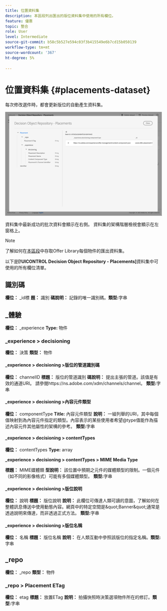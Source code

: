 ```yaml
---
title: 位置資料集
description: 本區段列出匯出的版位資料集中使用的所有欄位。
feature: 優惠
topic: 整合
role: User
level: Intermediate
source-git-commit: b58c5b527e594c03f3b415549e6b7cd15b050139
workflow-type: tm+mt
source-wordcount: '367'
ht-degree: 5%

---
```


# 位置資料集 {#placements-dataset}

每次修改選件時，都會更新版位的自動產生資料集。

![](../../assets/dataset-placements.png)

資料集中最新成功的批次資料會顯示在右側。 資料集的架構階層檢視會顯示在左窗格上。

>[!NOTE]
>
>了解如何在[本區段](../export-catalog/access-dataset.md)中存取Offer Library每個物件的匯出資料集。

以下是&#x200B;**[!UICONTROL Decision Object Repository - Placements]**&#x200B;資料集中可使用的所有欄位清單。

<!--A placement describes a location or place in a personalized message. It is used to set technical constraints for content that the personalization decision supplies. The placement also represents a request to produce certain types of metrics when an experience event is produced where this placement is involved. For instance, the placement facilitates a personalized clickable image inside an email shown to an end-user. The placement may for instance request from the assembled experience that the click on its image gets reported in an experience event with a metric https://ns.adobe.com/xdm/data/metrics/web/linkclicks and a reference to this placement.-->

## 識別碼

**欄位：** _id標
**題：** 識別
**碼說明：** 記錄的唯一識別碼。**類型:**&#x200B;字串

## _體驗

**欄位：** _experience 
**Type:** 物件

### _experience > decisioning

**欄位：** 決策
**類型：** 物件

#### _experience > decisioning >版位的管道識別碼

**欄位：** channelID
**標題：** 版位的管道識別
**碼說明：** 提出主張的管道。該值是有效的通道URI。 請參閱https://ns.adobe.com/xdm/channels/channel。
**類型:**&#x200B;字串

#### _experience > decisioning >內容元件類型

**欄位：** componentType 
**Title:** 內容元件類型
**說明：** 一組列舉的URI，其中每個值映射到為內容元件指定的類型。內容表示的某些使用者希望@type值能作為描述內容元件其他屬性的架構的參考。
**類型:**&#x200B;字串

#### _experience > decisioning > contentTypes

**欄位：** contentTypes 
**Type:** array

**_experience > decisioning > contentTypes > MIME Media Type**

**標題：** MIME媒體類
**型說明：** 該位置中預期之元件的媒體類型的限制。一個元件（如不同的影像格式）可能有多個媒體類型。
**類型:**&#x200B;字串

#### _experience > decisioning >版位說明

**欄位：** 說明
**標題：** 版位說明
**說明：** 此欄位可傳達人類可讀的意圖，了解如何在整體訊息傳送中使用動態內容。網頁中的特定空間是\&quot;Banner\&quot;通常是透過說明來傳達，而非透過正式方法。
**類型:**&#x200B;字串

#### _experience > decisioning >版位名稱

**欄位：** 名稱
**標題：** 版位名稱
**說明：** 在人類互動中參照該版位的指定名稱。**類型:**&#x200B;字串

## _repo

**欄位：** _repo 
**類型：** 物件

### _repo > Placement ETag

**欄位：** etag 
**標題：** 放置ETag
**說明：** 拍攝快照時決策選項物件所在的修訂。**類型:**&#x200B;字串
